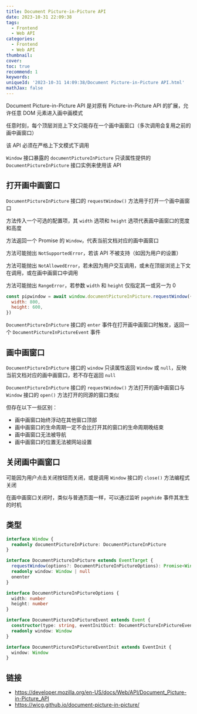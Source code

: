 ```yaml
---
title: Document Picture-in-Picture API
date: 2023-10-31 22:09:38
tags:
  - Frontend
  - Web API
categories:
  - Frontend
  - Web API
thumbnail:
cover:
toc: true
recommend: 1
keywords:
uniqueId: '2023-10-31 14:09:38/Document Picture-in-Picture API.html'
mathJax: false
---
```


Document Picture-in-Picture API 是对原有 Picture-in-Picture API 的扩展，允许任意 DOM 元素进入画中画模式

任意时刻，每个顶层浏览上下文只能存在一个画中画窗口（多次调用会复用之前的画中画窗口）

该 API 必须在严格上下文模式下调用

`Window` 接口暴露的 `documentPictureInPicture` 只读属性提供的 `DocumentPictureInPicture` 接口实例来使用该 API

## 打开画中画窗口

`DocumentPictureInPicture` 接口的 `requestWindow()` 方法用于打开一个画中画窗口

方法传入一个可选的配置项，其 `width` 选项和 `height` 选项代表画中画窗口的宽度和高度

方法返回一个 Promise 的 `Window`，代表当前文档对应的画中画窗口

方法可能抛出 `NotSupportedError`，若该 API 不被支持（如因为用户的设置）

方法可能抛出 `NotAllowedError`，若未因为用户交互调用，或未在顶层浏览上下文在调用，或在画中画窗口中调用

方法可能抛出 `RangeError`，若参数 `width` 和 `height` 仅指定其一或另一为 0

```js
const pipwindow = await window.documentPictureInPicture.requestWindow({
  width: 800,
  height: 600,
})
```

`DocumentPictureInPicture` 接口的 `enter` 事件在打开画中画窗口时触发，返回一个 `DocumentPictureInPictureEvent` 事件

## 画中画窗口

`DocumentPictureInPicture` 接口的 `window` 只读属性返回 `Window` 或 `null`，反映当前文档对应的画中画窗口，若不存在返回 `null`

`DocumentPictureInPicture` 接口的 `requestWindow()` 方法打开的画中画窗口与 `Window` 接口的 `open()` 方法打开的同源的窗口类似

但存在以下一些区别：

* 画中画窗口始终浮动在其他窗口顶部
* 画中画窗口的生命周期一定不会比打开其的窗口的生命周期晚结束
* 画中画窗口无法被导航
* 画中画窗口的位置无法被网站设置

## 关闭画中画窗口

可能因为用户点击关闭按钮而关闭，或是调用 `Window` 接口的 `close()` 方法编程式关闭

在画中画窗口关闭时，类似与普通页面一样，可以通过监听 `pagehide` 事件其发生的时机

## 类型

```ts
interface Window {
  readonly documentPictureInPicture: DocumentPictureInPicture
}

interface DocumentPictureInPicture extends EventTarget {
  requestWindow(options?: DocumentPictureInPictureOptions): Promise<Window>
  readonly window: Window | null
  onenter
}

interface DocumentPictureInPictureOptions {
  width: number
  height: number
}

interface DocumentPictureInPictureEvent extends Event {
  constructor(type: string, eventInitDict: DocumentPictureInPictureEventInit)
  readonly window: Window
}

interface DocumentPictureInPictureEventInit extends EventInit {
  window: Window
}
```

## 链接

* <https://developer.mozilla.org/en-US/docs/Web/API/Document_Picture-in-Picture_API>
* <https://wicg.github.io/document-picture-in-picture/>
